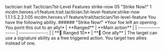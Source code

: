 <ability>
  <metadata>
    <class>tactician</class>
    <feature_type>trait</feature_type>
    <file_dpath>Tactician/1st-Level Features</file_dpath>
    <item_id>strike-now</item_id>
    <item_index>05</item_index>
    <item_name>&quot;Strike Now!&quot;</item_name>
    <level>1</level>
    <scc>mcdm.heroes.v1:feature.trait.tactician.1st-level-feature:strike-now</scc>
    <scdc>1.1.1:5.2.2.1:05</scdc>
    <source>mcdm.heroes.v1</source>
    <type>feature/trait/tactician/1st-level-feature</type>
  </metadata>
  <effects>
    <effect type="mundane">You have the following ability.
###### &quot;Strike Now!&quot;
*Your foe left an opening. You point this out to an ally!*
| **Ranged**       | **Main action** |
| ---------------- | --------------: |
| **📏 Ranged 10** | **🎯 One ally** |</effect>
    <effect type="mundane">The target can use a signature ability as a free triggered action.</effect>
    <effect type="mundane" cost="Spend 5 Focus">You target two allies instead of one.</effect>
  </effects>
</ability>
